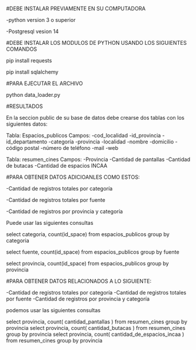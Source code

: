 #DEBE INSTALAR PREVIAMENTE EN SU COMPUTADORA

-python version 3 o superior

-Postgresql vesion 14

#DEBE INSTALAR LOS MODULOS DE PYTHON USANDO LOS SIGUIENTES COMANDOS

pip install requests 

pip install sqlalchemy

#PARA EJECUTAR EL ARCHIVO

python data_loader.py

#RESULTADOS

En la seccion public de su base de datos debe crearse dos tablas con los siguientes datos:

Tabla: Espacios_publicos
Campos:
-cod_localidad
-id_provincia
-id_departamento
-categoría
-provincia
-localidad
-nombre
-domicilio
-código postal
-número de teléfono
-mail
-web

Tabla: resumen_cines
Campos: 
-Provincia
-Cantidad de pantallas
-Cantidad de butacas
-Cantidad de espacios INCAA


#PARA OBTENER DATOS ADICIOANLES COMO ESTOS:

-Cantidad de registros totales por categoría

-Cantidad de registros totales por fuente

-Cantidad de registros por provincia y categoría

Puede usar las siguientes consultas

select categoria, count(id_space) from espacios_publicos group by categoria

select fuente, count(id_space) from espacios_publicos group by fuente

select provincia, count(id_space) from espacios_publicos group by provincia

#PARA OBTENER DATOS RELACIONADOS A LO SIGUIENTE:

-Cantidad de registros totales por categoría
-Cantidad de registros totales por fuente
-Cantidad de registros por provincia y categoría

podemos usar las siguientes consultas

select provincia, count( cantidad_pantallas ) from resumen_cines group by provincia
select provincia, count( cantidad_butacas ) from resumen_cines group by provincia
select provincia, count( cantidad_de_espacios_incaa ) from resumen_cines group by provincia
